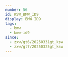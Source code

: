 ```yaml
---
number: 56
id: KSW_BMW_ID9
display: BMW ID9
tags:
  - bmw
  - bmw-id9
since:
  - zxw/gt6/20250331gt_ksw
  - zxw/gt7/20250325gt_ksw
---
```

